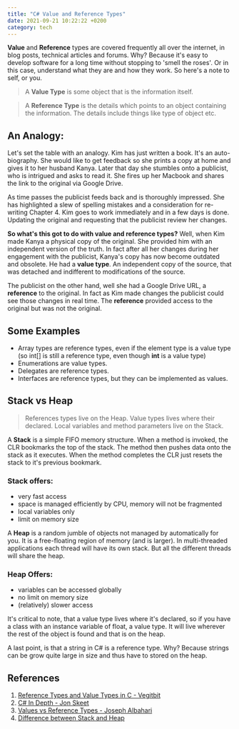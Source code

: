```yaml
---
title: "C# Value and Reference Types"
date: 2021-09-21 10:22:22 +0200
category: tech
---
```


**Value** and **Reference** types are covered frequently all over the internet, in blog posts, technical articles and forums. Why? Because it's easy to develop software for a long time without stopping to 'smell the roses'. Or in this case, understand what they are and how they work. So here's a note to self, or you.

> A **Value Type** is some object that is the information itself.

> A **Reference Type** is the details which points to an object containing the information. The details include things like type of object etc.

## An Analogy:

Let's set the table with an analogy. Kim has just written a book. It's an auto-biography. She would like to get feedback so she prints a copy at home and gives it to her husband Kanya. Later that day she stumbles onto a publicist, who is intrigued and asks to read it. She fires up her Macbook and shares the link to the original via Google Drive.

As time passes the publicist feeds back and is thoroughly impressed. She has highlighted a slew of spelling mistakes and a consideration for re-writing Chapter 4. Kim goes to work immediately and in a few days is done. Updating the original and requesting that the publicist review her changes.

**So what's this got to do with value and reference types?**
Well, when Kim made Kanya a physical copy of the original. She provided him with an independent version of the truth. In fact after all her changes during her engagement with the publicist, Kanya's copy has now become outdated and obsolete. He had a **value type**. An independent copy of the source, that was detached and indifferent to modifications of the source.

The publicist on the other hand, well she had a Google Drive URL, a **reference** to the original. In fact as Kim made changes the publicist could see those changes in real time. The **reference** provided access to the original but was not the original.

## Some Examples

- Array types are reference types, even if the element type is a value type (so int[] is still a reference type, even though **int** is a value type)
- Enumerations are value types.
- Delegates are reference types.
- Interfaces are reference types, but they can be implemented as values.

## Stack vs Heap

> References types live on the Heap.
> Value types lives where their declared.
> Local variables and method parameters live on the Stack.

A **Stack** is a simple FIFO memory structure. When a method is invoked, the CLR bookmarks the top of the stack. The method then pushes data onto the stack as it executes. When the method completes the CLR just resets the stack to it's previous bookmark.

### Stack offers:

- very fast access
- space is managed efficiently by CPU, memory will not be fragmented
- local variables only
- limit on memory size

A **Heap** is a random jumble of objects not managed by automatically for you. It is a free-floating region of memory (and is larger). In multi-threaded applications each thread will have its own stack. But all the different threads will share the heap.

### Heap Offers:

- variables can be accessed globally
- no limit on memory size
- (relatively) slower access

It's critical to note, that a value type lives where it's declared, so if you have a class with an instance variable of float, a value type. It will live wherever the rest of the object is found and that is on the heap.

A last point, is that a string in C# is a reference type. Why? Because strings can be grow quite large in size and thus have to stored on the heap.

## References

1. [Reference Types and Value Types in C - Vegitbit](https://vegibit.com/reference-types-and-value-types-in-c/)
2. [C# In Depth - Jon Skeet](https://csharpindepth.com/)
3. [Values vs Reference Types - Joseph Albahari](http://www.albahari.com/valuevsreftypes.aspx)
4. [Difference between Stack and Heap](https://www.programmerinterview.com/data-structures/difference-between-stack-and-heap/)

